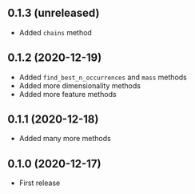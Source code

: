 ## 0.1.3 (unreleased)

- Added `chains` method

## 0.1.2 (2020-12-19)

- Added `find_best_n_occurrences` and `mass` methods
- Added more dimensionality methods
- Added more feature methods

## 0.1.1 (2020-12-18)

- Added many more methods

## 0.1.0 (2020-12-17)

- First release
